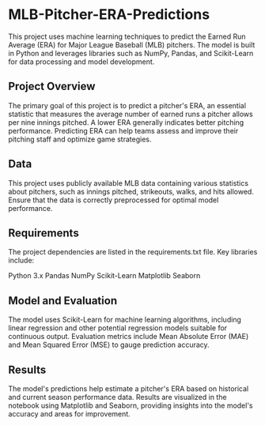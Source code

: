 # MLB-Pitcher-ERA-Predictions
This project uses machine learning techniques to predict the Earned Run Average (ERA) for Major League Baseball (MLB) pitchers. The model is built in Python and leverages libraries such as NumPy, Pandas, and Scikit-Learn for data processing and model development.

## Project Overview

The primary goal of this project is to predict a pitcher's ERA, an essential statistic that measures the average number of earned runs a pitcher allows per nine innings pitched. A lower ERA generally indicates better pitching performance. Predicting ERA can help teams assess and improve their pitching staff and optimize game strategies.

## Data

This project uses publicly available MLB data containing various statistics about pitchers, such as innings pitched, strikeouts, walks, and hits allowed. Ensure that the data is correctly preprocessed for optimal model performance.

## Requirements

The project dependencies are listed in the requirements.txt file. Key libraries include:

Python 3.x
Pandas
NumPy
Scikit-Learn
Matplotlib
Seaborn

## Model and Evaluation

The model uses Scikit-Learn for machine learning algorithms, including linear regression and other potential regression models suitable for continuous output. Evaluation metrics include Mean Absolute Error (MAE) and Mean Squared Error (MSE) to gauge prediction accuracy.

## Results

The model's predictions help estimate a pitcher's ERA based on historical and current season performance data. Results are visualized in the notebook using Matplotlib and Seaborn, providing insights into the model's accuracy and areas for improvement.
